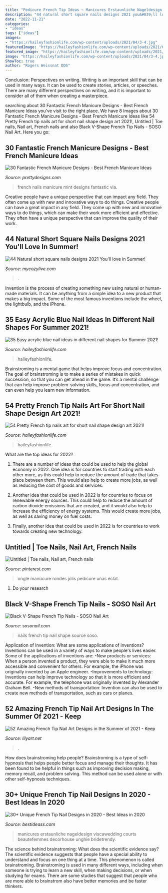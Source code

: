 ```yaml
---
title: "Pedicure French Tip Ideas ~ Manicures Erstaunliche Nageldesign Viscawedding Courts Beautefemmes Decorhouse Unghie Bridetrendy"
description: "44 natural short square nails designs 2021 you&#039;ll love in summer!"
date: "2022-11-21"
categories:
- "ideas"
tags: ["ideas"]
images:
- "https://haileyfashionlife.com/wp-content/uploads/2021/04/3-4.jpg"
featuredImage: "https://haileyfashionlife.com/wp-content/uploads/2021/04/26-5-768x1152.jpg"
featured_image: "https://haileyfashionlife.com/wp-content/uploads/2021/04/26-5-768x1152.jpg"
image: "https://haileyfashionlife.com/wp-content/uploads/2021/04/3-4.jpg"
ShowToc: true
author: "Rogers Weissnat DDS"
---
```



Conclusion: Perspectives on writing.
Writing is an important skill that can be used in many ways. It can be used to create stories, articles, or speeches. There are many different perspectives on writing, and it is important to consider all of them when creating a masterpiece.

	

		
searching about 30 Fantastic French Manicure Designs - Best French Manicure Ideas you've visit to the right place. We have 8 Images about 30 Fantastic French Manicure Designs - Best French Manicure Ideas like 54 Pretty French tip nails art for short nail shape design art 2021!, Untitled | Toe nails, Nail art, French nails and also Black V-Shape French Tip Nails - SOSO Nail Art. Here you go:
		
    
## 30 Fantastic French Manicure Designs - Best French Manicure Ideas

<img loading=lazy src="http://www.prettydesigns.com/wp-content/uploads/2014/07/MInt-French-Nails.jpg" onerror="this.onerror=null;this.src='https://tse3.mm.bing.net/th?id=OIP.6GqfnnO7WvFrPf2zqyGCWwHaLx&amp;pid=15.1';" alt="30 Fantastic French Manicure Designs - Best French Manicure Ideas">

_Source: prettydesigns.com_

>french nails manicure mint designs fantastic via. 

	

Creative people have a unique perspective that can impact any field. They often come up with new and innovative ways to do things.
Creative people can have a great impact in any field. They come up with new and innovative ways to do things, which can make their work more efficient and effective. They often have a unique perspective that can improve the quality of their work.

    
## 44 Natural Short Square Nails Designs 2021 You&#039;ll Love In Summer!

<img loading=lazy src="https://mycozylive.com/wp-content/uploads/2021/04/14-14-768x1152.jpg" onerror="this.onerror=null;this.src='https://tse2.mm.bing.net/th?id=OIP.iDkQdcY0km0TVNIkwjYSRQHaLH&amp;pid=15.1';" alt="44 Natural short square nails designs 2021 You&#039;ll love in Summer!">

_Source: mycozylive.com_

>. 

	

Invention is the process of creating something new using natural or human-made materials. It can be anything from a simple idea to a new product that makes a big impact. Some of the most famous inventions include the wheel, the lightbulb, and the iPhone.

    
## 35 Easy Acrylic Blue Nail Ideas In Different Nail Shapes For Summer 2021!

<img loading=lazy src="https://haileyfashionlife.com/wp-content/uploads/2021/04/26-5-768x1152.jpg" onerror="this.onerror=null;this.src='https://tse3.mm.bing.net/th?id=OIP.bNKvinsWf6Nd3ErFAaLT4QHaLH&amp;pid=15.1';" alt="35 Easy acrylic blue nail ideas in different nail shapes for Summer 2021!">

_Source: haileyfashionlife.com_

>haileyfashionlife. 

	

Brainstroming is a mental game that helps improve focus and concentration. The goal of brainstroming is to make a series of mistakes in quick succession, so that you can get ahead in the game. It’s a mental challenge that can help improve problem-solving skills, focus and concentration, and can even help you learn new information.

    
## 54 Pretty French Tip Nails Art For Short Nail Shape Design Art 2021!

<img loading=lazy src="https://haileyfashionlife.com/wp-content/uploads/2021/04/3-4.jpg" onerror="this.onerror=null;this.src='https://tse4.mm.bing.net/th?id=OIP.Zuo6RKypgMy60-6i6OdLqAHaLH&amp;pid=15.1';" alt="54 Pretty French tip nails art for short nail shape design art 2021!">

_Source: haileyfashionlife.com_

>haileyfashionlife. 

	

What are the top ideas for 2022?
1. There are a number of ideas that could be used to help the global economy in 2022. One idea is for countries to start trading with each other more, as this could help to reduce the amount of trade that takes place between them. This would also help to create more jobs, as well as reducing the cost of goods and services.
2. Another idea that could be used in 2022 is for countries to focus on renewable energy sources. This could help to reduce the amount of carbon dioxide emissions that are created, and it would also help to increase the efficiency of energy systems. This would create more jobs, as well as saving money on fuel costs.

3. Finally, another idea that could be used in 2022 is for countries to work towards creating new technology.

    
## Untitled | Toe Nails, Nail Art, French Nails

<img loading=lazy src="https://i.pinimg.com/736x/c4/cf/d7/c4cfd72cf65850f4d6ce1e302c1ca7e1--black-nail-tips-black-french-manicure.jpg" onerror="this.onerror=null;this.src='https://tse1.mm.bing.net/th?id=OIP.FmW_T8ZxORCYxcwETBZSJAHaJ4&amp;pid=15.1';" alt="Untitled | Toe nails, Nail art, French nails">

_Source: pinterest.com_

>ongle manucure rondes jolis pedicure uñas éclat. 

	

1. Do your research

    
## Black V-Shape French Tip Nails - SOSO Nail Art

<img loading=lazy src="https://img.sosonail.com/images/nail-art-ideas-114.jpg" onerror="this.onerror=null;this.src='https://tse3.mm.bing.net/th?id=OIP.c-066qbNn5529fx6ZsRcXgHaJ3&amp;pid=15.1';" alt="Black V-Shape French Tip Nails - SOSO Nail Art">

_Source: sosonail.com_

>nails french tip nail shape source soso. 

	

Application of Invention: What are some applications of inventions?
Inventions can be used in a variety of ways to make people's lives easier. Some of the applications of inventions are: 
-New products or services: When a person invented a product, they were able to make it much more accessible and convenient for others. For example, the iPhone was originally invented by an Apple engineer. 
-Improvements to technology: Inventions can help improve technology so that it is more efficient and accurate. For example, the telephone was originally invented by Alexander Graham Bell. 
-New methods of transportation: Invention can also be used to create new methods of transportation, such as cars or planes.

    
## 52 Amazing French Tip Nail Art Designs In The Summer Of 2021 - Keep

<img loading=lazy src="https://lilyart.net/wp-content/uploads/2021/03/41-3.jpg" onerror="this.onerror=null;this.src='https://tse1.mm.bing.net/th?id=OIP.z2cHLn50FZ8NCEt-9r2J7wHaLD&amp;pid=15.1';" alt="52 Amazing French Tip Nail Art Designs in the Summer of 2021 - Keep">

_Source: lilyart.net_

>. 

	

How does brainstroming help people?
Brainstroming is a type of self-hypnosis that helps people better focus and manage their thoughts. It has been found to be helpful in things such as improving decision making, memory recall, and problem solving. This method can be used alone or with other self-hypnosis techniques.

    
## 30+ Unique French Tip Nail Designs In 2020 - Best Ideas In 2020

<img loading=lazy src="https://www.bestideass.com/wp-content/uploads/2020/02/24-best-french-tip-nail-designs-2402202095624.jpg" onerror="this.onerror=null;this.src='https://tse2.mm.bing.net/th?id=OIP.DQaMnFGIpsRo-fZIw3wqAwHaJ4&amp;pid=15.1';" alt="30+ Unique French Tip Nail Designs in 2020 - Best Ideas in 2020">

_Source: bestideass.com_

>manicures erstaunliche nageldesign viscawedding courts beautefemmes decorhouse unghie bridetrendy. 

	

The science behind brainstroming: What does the scientific evidence say?
The scientific evidence suggests that people have a special ability to understand and focus on one thing at a time. This phenomenon is called brainstroming. Brainstroming is used in many different ways, including when someone is trying to learn a new skill, when making decisions, or when studying for exams. There are some studies that suggest that people who are more able to brainstrom also have better memories and be faster thinkers.

